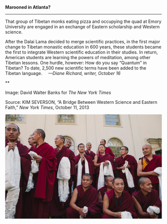 **Marooned in Atlanta?**

****

That group of Tibetan monks eating pizza and occupying the quad at Emory University are engaged in an exchange of Eastern scholarship and Western science.

After the Dalai Lama decided to merge scientific practices, in the first major change to Tibetan monastic education in 600 years, these students became the first to integrate Western scientific education in their studies. In return, American students are learning the powers of meditation, among other Tibetan lessons. One hurdle, however: How do you say “Quantum” in Tibetan? To date, 2,500 new scientific terms have been added to the Tibetan language.     *—Diane Richard, writer, October 16*

**

Image: David Walter Banks for *The New York Times*

Source: KIM SEVERSON, “A Bridge Between Western Science and Eastern Faith,” *New York Times*, October 11, 2013 

![](../images/13.10.16_Richard_TibetScienceEDIT-1.jpeg)
